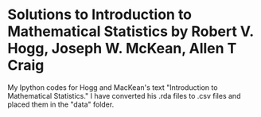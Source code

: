 # Solutions to Introduction to Mathematical Statistics by Robert V. Hogg, Joseph W. McKean, Allen T Craig
My Ipython codes for Hogg and MacKean's text "Introduction to Mathematical Statistics."
I have converted his .rda files to .csv files and placed them in the "data" folder.
